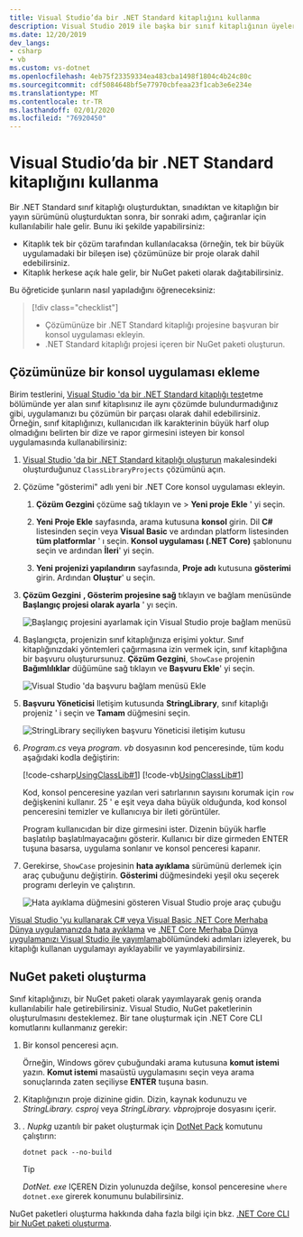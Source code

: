 ```yaml
---
title: Visual Studio’da bir .NET Standard kitaplığını kullanma
description: Visual Studio 2019 ile başka bir sınıf kitaplığının üyelerini çağıran bir .NET Core uygulaması oluşturun.
ms.date: 12/20/2019
dev_langs:
- csharp
- vb
ms.custom: vs-dotnet
ms.openlocfilehash: 4eb75f23359334ea483cba1498f1804c4b24c80c
ms.sourcegitcommit: cdf5084648bf5e77970cbfeaa23f1cab3e6e234e
ms.translationtype: MT
ms.contentlocale: tr-TR
ms.lasthandoff: 02/01/2020
ms.locfileid: "76920450"
---
```

# <a name="consume-a-net-standard-library-in-visual-studio"></a>Visual Studio’da bir .NET Standard kitaplığını kullanma

Bir .NET Standard sınıf kitaplığı oluşturduktan, sınadıktan ve kitaplığın bir yayın sürümünü oluşturduktan sonra, bir sonraki adım, çağıranlar için kullanılabilir hale gelir. Bunu iki şekilde yapabilirsiniz:

- Kitaplık tek bir çözüm tarafından kullanılacaksa (örneğin, tek bir büyük uygulamadaki bir bileşen ise) çözümünüze bir proje olarak dahil edebilirsiniz.
- Kitaplık herkese açık hale gelir, bir NuGet paketi olarak dağıtabilirsiniz.

Bu öğreticide şunların nasıl yapıladığını öğreneceksiniz:
> [!div class="checklist"]
>
> - Çözümünüze bir .NET Standard kitaplığı projesine başvuran bir konsol uygulaması ekleyin.
> - .NET Standard kitaplığı projesi içeren bir NuGet paketi oluşturun.

## <a name="add-a-console-app-to-your-solution"></a>Çözümünüze bir konsol uygulaması ekleme

Birim testlerini, [Visual Studio 'da bir .NET Standard kitaplığı test](testing-library-with-visual-studio.md)etme bölümünde yer alan sınıf kitaplısınız ile aynı çözümde bulundurmadığınız gibi, uygulamanızı bu çözümün bir parçası olarak dahil edebilirsiniz. Örneğin, sınıf kitaplığınızı, kullanıcıdan ilk karakterinin büyük harf olup olmadığını belirten bir dize ve rapor girmesini isteyen bir konsol uygulamasında kullanabilirsiniz:

1. [Visual Studio 'da bir .NET Standard kitaplığı oluşturun](library-with-visual-studio.md) makalesindeki oluşturduğunuz `ClassLibraryProjects` çözümünü açın.

1. Çözüme "gösterimi" adlı yeni bir .NET Core konsol uygulaması ekleyin.

   1. **Çözüm Gezgini** çözüme sağ tıklayın ve > **Yeni proje** **Ekle** ' yi seçin.

   1. **Yeni Proje Ekle** sayfasında, arama kutusuna **konsol** girin. Dil **C#** listesinden seçin veya **Visual Basic** ve ardından platform listesinden **tüm platformlar** ' ı seçin. **Konsol uygulaması (.NET Core)** şablonunu seçin ve ardından **İleri**' yi seçin.

   1. **Yeni projenizi yapılandırın** sayfasında, **Proje adı** kutusuna **gösterimi** girin. Ardından **Oluştur**' u seçin.

1. **Çözüm Gezgini** **, Gösterim projesine sağ** tıklayın ve bağlam menüsünde **Başlangıç projesi olarak ayarla** ' yı seçin.

   ![Başlangıç projesini ayarlamak için Visual Studio proje bağlam menüsü](./media/consuming-library-with-visual-studio/set-startup-project-context-menu.png)

1. Başlangıçta, projenizin sınıf kitaplığınıza erişimi yoktur. Sınıf kitaplığınızdaki yöntemleri çağırmasına izin vermek için, sınıf kitaplığına bir başvuru oluşturursunuz. **Çözüm Gezgini**, `ShowCase` projenin **Bağımlılıklar** düğümüne sağ tıklayın ve **Başvuru Ekle**' yi seçin.

   ![Visual Studio 'da başvuru bağlam menüsü Ekle](./media/consuming-library-with-visual-studio/add-reference-context-menu.png)

1. **Başvuru Yöneticisi** Iletişim kutusunda **StringLibrary**, sınıf kitaplığı projeniz ' i seçin ve **Tamam** düğmesini seçin.

   ![StringLibrary seçiliyken başvuru Yöneticisi iletişim kutusu](./media/consuming-library-with-visual-studio/manage-project-references.png)

1. *Program.cs* veya *program. vb* dosyasının kod penceresinde, tüm kodu aşağıdaki kodla değiştirin:

   [!code-csharp[UsingClassLib#1](~/samples/snippets/csharp/getting_started/with_visual_studio_2017/showcase.cs)]
   [!code-vb[UsingClassLib#1](~/samples/snippets/core/tutorials/vb-library-with-visual-studio/showcase.vb)]

   Kod, konsol penceresine yazılan veri satırlarının sayısını korumak için `row` değişkenini kullanır. 25 ' e eşit veya daha büyük olduğunda, kod konsol penceresini temizler ve kullanıcıya bir ileti görüntüler.

   Program kullanıcıdan bir dize girmesini ister. Dizenin büyük harfle başlatılıp başlatılmayacağını gösterir. Kullanıcı bir dize girmeden ENTER tuşuna basarsa, uygulama sonlanır ve konsol penceresi kapanır.

1. Gerekirse, `ShowCase` projesinin **hata ayıklama** sürümünü derlemek için araç çubuğunu değiştirin. **Gösterimi** düğmesindeki yeşil oku seçerek programı derleyin ve çalıştırın.

   ![Hata ayıklama düğmesini gösteren Visual Studio proje araç çubuğu](./media/consuming-library-with-visual-studio/visual-studio-project-toolbar.png)

[Visual Studio 'yu kullanarak C# veya Visual Basic .NET Core Merhaba Dünya uygulamanızda hata ayıklama](debugging-with-visual-studio.md) ve [.NET Core Merhaba Dünya uygulamanızı Visual Studio ile yayımlama](publishing-with-visual-studio.md)bölümündeki adımları izleyerek, bu kitaplığı kullanan uygulamayı ayıklayabilir ve yayımlayabilirsiniz.

## <a name="create-a-nuget-package"></a>NuGet paketi oluşturma

Sınıf kitaplığınızı, bir NuGet paketi olarak yayımlayarak geniş oranda kullanılabilir hale getirebilirsiniz. Visual Studio, NuGet paketlerinin oluşturulmasını desteklemez. Bir tane oluşturmak için .NET Core CLI komutlarını kullanmanız gerekir:

1. Bir konsol penceresi açın.

   Örneğin, Windows görev çubuğundaki arama kutusuna **komut istemi** yazın. **Komut istemi** masaüstü uygulamasını seçin veya arama sonuçlarında zaten seçiliyse **ENTER** tuşuna basın.

1. Kitaplığınızın proje dizinine gidin. Dizin, kaynak kodunuzu ve *StringLibrary. csproj* veya *StringLibrary. vbproj*proje dosyasını içerir.

1. *. Nupkg* uzantılı bir paket oluşturmak için [DotNet Pack](../tools/dotnet-pack.md) komutunu çalıştırın:

   ```dotnetcli
   dotnet pack --no-build
   ```

   > [!TIP]
   > *DotNet. exe* IÇEREN Dizin yolunuzda değilse, konsol penceresine `where dotnet.exe` girerek konumunu bulabilirsiniz.

NuGet paketleri oluşturma hakkında daha fazla bilgi için bkz. [.NET Core CLI bir NuGet paketi oluşturma](../deploying/creating-nuget-packages.md).
